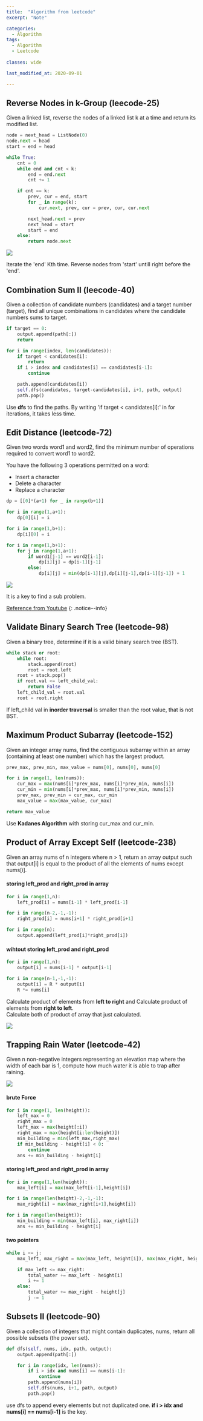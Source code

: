 ```yaml
---
title:  "Algorithm from leetcode"
excerpt: "Note"

categories:
  - Algorithm
tags:
  - Algorithm
  - Leetcode
  
classes: wide

last_modified_at: 2020-09-01

---
```



## Reverse Nodes in k-Group (leecode-25)

Given a linked list, reverse the nodes of a linked list k at a time and return its modified list.

``` python
node = next_head = ListNode(0)
node.next = head
start = end = head

while True:
    cnt = 0
    while end and cnt < k:
        end = end.next
        cnt += 1

    if cnt == k:
        prev, cur = end, start
        for _ in range(k):
            cur.next, prev, cur = prev, cur, cur.next

        next_head.next = prev
        next_head = start
        start = end
    else:
        return node.next
```

![](/assets/images/leetcode/leetcode_25.png)

Iterate the 'end' Kth time. Reverse nodes from 'start' untill right before the 'end'.

## Combination Sum II (leecode-40)

Given a collection of candidate numbers (candidates) and a target number (target), find all unique combinations in candidates where the candidate numbers sums to target.

``` python
if target == 0:
    output.append(path[:])
    return

for i in range(index, len(candidates)):
    if target < candidates[i]:
        return
    if i > index and candidates[i] == candidates[i-1]:
        continue

    path.append(candidates[i])
    self.dfs(candidates, target-candidates[i], i+1, path, output)
    path.pop()
```

Use **dfs** to find the paths. By writing 'if target < candidates[i]:' in for iterations, it takes less time.

## Edit Distance (leetcode-72)

Given two words word1 and word2, find the minimum number of operations required to convert word1 to word2. <br>

You have the following 3 operations permitted on a word:
+ Insert a character
+ Delete a character
+ Replace a character

``` python
dp = [[0]*(a+1) for _ in range(b+1)]

for i in range(1,a+1):
    dp[0][i] = i

for i in range(1,b+1):
    dp[i][0] = i

for i in range(1,b+1):
    for j in range(1,a+1):
        if word1[j-1] == word2[i-1]:
            dp[i][j] = dp[i-1][j-1]
        else:
            dp[i][j] = min(dp[i-1][j],dp[i][j-1],dp[i-1][j-1]) + 1
```

![](/assets/images/leetcode/leetcode_72.png)

It is a key to find a sub problem.

[Reference from Youtube](https://www.youtube.com/watch?v=MiqoA-yF-0M)
{: .notice--info}

## Validate Binary Search Tree (leetcode-98)

Given a binary tree, determine if it is a valid binary search tree (BST).

``` python
while stack or root:
    while root:
        stack.append(root)
        root = root.left
    root = stack.pop()
    if root.val <= left_child_val:
        return False
    left_child_val = root.val
    root = root.right
```

If left_child val in **inorder traversal** is smaller than the root value, that is not BST.


## Maximum Product Subarray (leetcode-152)

Given an integer array nums, find the contiguous subarray within an array (containing at least one number) which has the largest product.

``` python
prev_max, prev_min, max_value = nums[0], nums[0], nums[0]

for i in range(1, len(nums)):
    cur_max = max(nums[i]*prev_max, nums[i]*prev_min, nums[i])
    cur_min = min(nums[i]*prev_max, nums[i]*prev_min, nums[i])
    prev_max, prev_min = cur_max, cur_min
    max_value = max(max_value, cur_max)

return max_value
```

Use **Kadanes Algorithm** with storing cur_max and cur_min.

## Product of Array Except Self (leetcode-238)

Given an array nums of n integers where n > 1,  return an array output such that output[i] is equal to the product of all the elements of nums except nums[i].


#### storing left_prod and right_prod in array

``` python
for i in range(1,n):
    left_prod[i] = nums[i-1] * left_prod[i-1]

for i in range(n-2,-1,-1):
    right_prod[i] = nums[i+1] * right_prod[i+1]

for i in range(n):
    output.append(left_prod[i]*right_prod[i])
```

#### wihtout storing left_prod and right_prod

``` python
for i in range(1,n):
    output[i] = nums[i-1] * output[i-1]

for i in range(n-1,-1,-1):
    output[i] = R * output[i]
    R *= nums[i]
```

Calculate product of elements from **left to right** and Calculate product of elements from **right to left**.<br>
Calculate both of product of array that just calculated.

![](/assets/images/leetcode/leetcode_238.png)

## Trapping Rain Water (leetcode-42)

Given n non-negative integers representing an elevation map where the width of each bar is 1, compute how much water it is able to trap after raining.

![](/assets/images/leetcode/leetcode_42.png)

#### brute Force

``` python
for i in range(1, len(height)):
    left_max = 0
    right_max = 0
    left_max = max(height[:i])
    right_max = max(height[i:len(height)])
    min_building = min(left_max,right_max)
    if min_building - height[i] < 0:
        continue
    ans += min_building - height[i]
```

#### storing left_prod and right_prod in array

``` python
for i in range(1,len(height)):
    max_left[i] = max(max_left[i-1],height[i])

for i in range(len(height)-2,-1,-1):
    max_right[i] = max(max_right[i+1],height[i])

for i in range(len(height)):
    min_building = min(max_left[i], max_right[i])
    ans += min_building - height[i]
```

#### two pointers

``` python
while i <= j:
    max_left, max_right = max(max_left, height[i]), max(max_right, height[j])

    if max_left <= max_right:
        total_water += max_left - height[i]
        i += 1
    else:
        total_water += max_right - height[j]
        j -= 1
```

## Subsets II (leetcode-90)

Given a collection of integers that might contain duplicates, nums, return all possible subsets (the power set).

``` python
def dfs(self, nums, idx, path, output):
    output.append(path[:])

    for i in range(idx, len(nums)):
        if i > idx and nums[i] == nums[i-1]:
            continue
        path.append(nums[i])
        self.dfs(nums, i+1, path, output)
        path.pop()
```

use dfs to append every elements but not duplicated one. **if i > idx and nums[i] == nums[i-1]** is the key.